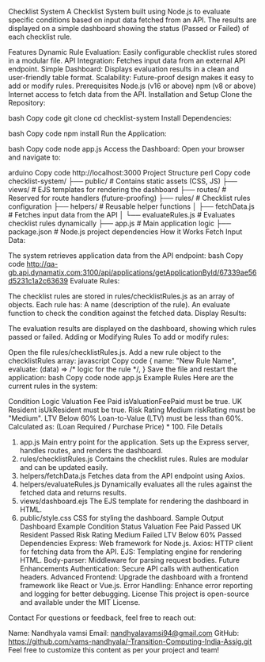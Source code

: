 Checklist System
A Checklist System built using Node.js to evaluate specific conditions based on input data fetched from an API. The results are displayed on a simple dashboard showing the status (Passed or Failed) of each checklist rule.

Features
Dynamic Rule Evaluation: Easily configurable checklist rules stored in a modular file.
API Integration: Fetches input data from an external API endpoint.
Simple Dashboard: Displays evaluation results in a clean and user-friendly table format.
Scalability: Future-proof design makes it easy to add or modify rules.
Prerequisites
Node.js (v16 or above)
npm (v8 or above)
Internet access to fetch data from the API.
Installation and Setup
Clone the Repository:

bash
Copy code
git clone <repository-url>
cd checklist-system
Install Dependencies:

bash
Copy code
npm install
Run the Application:

bash
Copy code
node app.js
Access the Dashboard: Open your browser and navigate to:

arduino
Copy code
http://localhost:3000
Project Structure
perl
Copy code
checklist-system/
├── public/               # Contains static assets (CSS, JS)
├── views/                # EJS templates for rendering the dashboard
├── routes/               # Reserved for route handlers (future-proofing)
├── rules/                # Checklist rules configuration
├── helpers/              # Reusable helper functions
│   ├── fetchData.js      # Fetches input data from the API
│   └── evaluateRules.js  # Evaluates checklist rules dynamically
├── app.js                # Main application logic
├── package.json          # Node.js project dependencies
How it Works
Fetch Input Data:

The system retrieves application data from the API endpoint:
bash
Copy code
http://qa-gb.api.dynamatix.com:3100/api/applications/getApplicationById/67339ae56d5231c1a2c63639
Evaluate Rules:

The checklist rules are stored in rules/checklistRules.js as an array of objects. Each rule has:
A name (description of the rule).
An evaluate function to check the condition against the fetched data.
Display Results:

The evaluation results are displayed on the dashboard, showing which rules passed or failed.
Adding or Modifying Rules
To add or modify rules:

Open the file rules/checklistRules.js.
Add a new rule object to the checklistRules array:
javascript
Copy code
{
    name: "New Rule Name",
    evaluate: (data) => /* logic for the rule */,
}
Save the file and restart the application:
bash
Copy code
node app.js
Example Rules
Here are the current rules in the system:

Condition	Logic
Valuation Fee Paid	isValuationFeePaid must be true.
UK Resident	isUkResident must be true.
Risk Rating Medium	riskRating must be "Medium".
LTV Below 60%	Loan-to-Value (LTV) must be less than 60%. Calculated as:
(Loan Required / Purchase Price) * 100.
File Details
1. app.js
Main entry point for the application.
Sets up the Express server, handles routes, and renders the dashboard.
2. rules/checklistRules.js
Contains the checklist rules.
Rules are modular and can be updated easily.
3. helpers/fetchData.js
Fetches data from the API endpoint using Axios.
4. helpers/evaluateRules.js
Dynamically evaluates all the rules against the fetched data and returns results.
5. views/dashboard.ejs
The EJS template for rendering the dashboard in HTML.
6. public/style.css
CSS for styling the dashboard.
Sample Output
Dashboard Example
Condition	Status
Valuation Fee Paid	Passed
UK Resident	Passed
Risk Rating Medium	Failed
LTV Below 60%	Passed
Dependencies
Express: Web framework for Node.js.
Axios: HTTP client for fetching data from the API.
EJS: Templating engine for rendering HTML.
Body-parser: Middleware for parsing request bodies.
Future Enhancements
Authentication: Secure API calls with authentication headers.
Advanced Frontend: Upgrade the dashboard with a frontend framework like React or Vue.js.
Error Handling: Enhance error reporting and logging for better debugging.
License
This project is open-source and available under the MIT License.

Contact
For questions or feedback, feel free to reach out:

Name: Nandhyala vamsi
Email: nandhyalavamsi94@gmail.com
GitHub: https://github.com/vams-nandhyala/-Transition-Computing-India-Assig.git
Feel free to customize this content as per your project and team!
